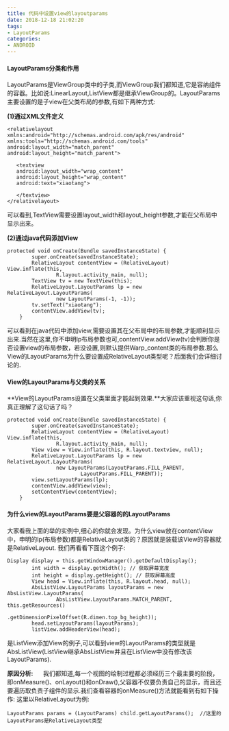 ```yaml
---
title: 代码中设置view的layoutparams
date: 2018-12-18 21:02:20
tags:
- LayoutParams
categories:
- ANDROID
---
```

#### LayoutParams分类和作用
 LayoutParams是ViewGroup类中的子类,而ViewGroup我们都知道,它是容纳组件的容器。比如说:LinearLayout,ListView都是继承ViewGroup的。LayoutParams主要设置的是子view在父类布局的参数,有如下两种方式:
 
 **(1)通过XML文件定义**
 
 ```
 <relativelayout xmlns:android="http://schemas.android.com/apk/res/android" 
 xmlns:tools="http://schemas.android.com/tools" 
 android:layout_width="match_parent" 
 android:layout_height="match_parent">
 
    <textview 
	android:layout_width="wrap_content" 
	android:layout_height="wrap_content" 
	android:text="xiaotang">
 
    </textview>
</relativelayout>
```

可以看到,TextView需要设置layout_width和layout_height参数,才能在父布局中显示出来。

**(2)通过java代码添加View**

```
protected void onCreate(Bundle savedInstanceState) {
		super.onCreate(savedInstanceState);
		RelativeLayout contentView = (RelativeLayout) View.inflate(this,
				R.layout.activity_main, null);
		TextView tv = new TextView(this);
		RelativeLayout.LayoutParams lp = new RelativeLayout.LayoutParams(
				new LayoutParams(-1, -1));
		tv.setText("xiaotang");
		contentView.addView(tv);
	}
```

可以看到在java代码中添加view,需要设置其在父布局中的布局参数,才能顺利显示出来.当然在这里,你不申明lp布局参数也可,contentView.addView(tv)会判断你是否设置view的布局参数，若没设置,则默认提供Warp_content类的布局参数.那么View的LayoutParams为什么要设置成RelativeLayout类型呢？后面我们会详细讨论的.

#### View的LayoutParams与父类的关系

**View的LayoutParams设置在父类里面才能起到效果.**大家应该重视这句话,你真正理解了这句话了吗？

```
protected void onCreate(Bundle savedInstanceState) {
		super.onCreate(savedInstanceState);
		RelativeLayout contentView = (RelativeLayout) View.inflate(this,
				R.layout.activity_main, null);
		View view = View.inflate(this, R.layout.textview, null);
		RelativeLayout.LayoutParams lp = new RelativeLayout.LayoutParams(
				new LayoutParams(LayoutParams.FILL_PARENT,
						LayoutParams.FILL_PARENT));
		view.setLayoutParams(lp);
		contentView.addView(view);
		setContentView(contentView);
	}
```

#### 为什么view的LayoutParams要是父容器的的LayoutParams
大家看我上面的举的实例中,细心的你就会发现。为什么view放在contentView中，申明的lp(布局参数)都是RelativeLayout类的？原因就是装载该View的容器就是RelativeLayout.
我们再看看下面这个例子:

```
Display display = this.getWindowManager().getDefaultDisplay();
		int width = display.getWidth(); // 获取屏幕宽度
		int height = display.getHeight(); // 获取屏幕高度
		View head = View.inflate(this, R.layout.head, null);
		AbsListView.LayoutParams layoutParams = new AbsListView.LayoutParams(
				AbsListView.LayoutParams.MATCH_PARENT, this.getResources()
						.getDimensionPixelOffset(R.dimen.top_bg_height));
		head.setLayoutParams(layoutParams);
		listView.addHeaderView(head);
```

是ListView添加View的例子,可以看到view的LayoutParams的类型就是AbsListView(ListView继承AbsListView并且在ListView中没有修改该LayoutParams).

**原因分析:**
     我们都知道,每一个视图的绘制过程都必须经历三个最主要的阶段，即onMeasure()、onLayout()和onDraw(),父容器不仅要负责自己的显示，而且还要遍历取负责子组件的显示.我们查看容器的onMeasure()方法就能看到有如下操作:
这里以RelativeLayout为例:

```
LayoutParams params = (LayoutParams) child.getLayoutParams();  //这里的LayoutParams是RelativeLayout类型
```
